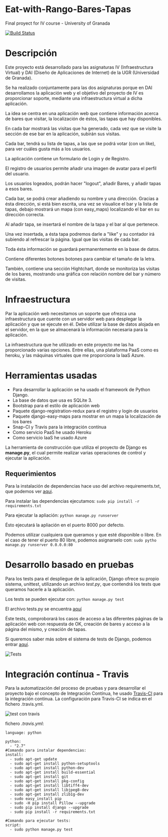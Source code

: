 # Eat-with-Rango-Bares-Tapas
Final proyect for IV course - University of Granada


[![Build Status](https://travis-ci.org/Samuc/Eat-with-Rango.svg)](https://travis-ci.org/Samuc/Eat-with-Rango)

# Descripción
Este proyecto  está desarrollado para las asignaturas IV (Infraestructura Virtual) y DAI (Diseño de Aplicaciones de Internet) de la UGR (Universidad de Granada).

Se ha realizado conjuntamente para las dos asignaturas porque en DAI desarrollamos la aplicación web y el objetivo del proyecto de IV es proporcionar soporte, mediante una infraestructura virtual a dicha aplicación.


 La idea se centra en una aplicación web que contiene información acerca de bares que visitar, la localización de éstos, las tapas que hay disponibles.

En cada bar mostrará las visitas que ha generado, cada vez que se visite la sección de ese bar en la aplicación, subirán sus visitas.

Cada bar, tendrá su lista de tapas, a las que se podrá votar (con un like), para ver cuáles gusta más a los usuarios.

La aplicación contiene un formulario de Login y de Registro.

El registro de usuarios permite añadir una imagen de avatar para el perfil del usuario.

Los usuarios logeados, podrán hacer "logout", añadir Bares, y añadir tapas a esos bares.

Cada bar, se podrá crear añadiendo su nombre y una dirección.
Gracias a ésta dirección, si está bien escrita, una vez se visualice el bar y la lista de tapas, debajo mostrará un mapa (con easy_maps) localizando el bar en su dirección correcta.

Al añadir tapa, se insertará el nombre de la tapa y el bar al que pertenece.

Una vez insertada, a ésta tapa podremos darle a "like" y su contador irá subiendo al refrescar la página. Igual que las visitas de cada bar.

Toda ésta información se guardará permanentemente en la base de datos.

Contiene diferentes botones botones para cambiar el tamaño de la letra.

También, contiene una sección Hightchart, donde se monitoriza las visitas de los bares, mostrando una gráfica con relación nombre del bar y número de visitas.



# Infraestructura
Par la aplicación web necesitamos un soporte que ofrezca una infraestructura que cuente con un servidor web para desplegar la aplicación y que se ejecute en él.
Debe utilizar la base de datos alojada en el servidor, en la que se almacenará la información necesaria para la aplicación.

La infraestructura que he utilizado en este proyecto me las ha proporcionado varias opciones.
Entre ellas, una plataforma PaaS como es heroku, y  las máquinas virtuales que me proporciona la IaaS Azure.


# Herramientas usadas
- Para desarrollar la aplicación se ha usado el framework de Python Django.
- La base de datos que usa es SQLite 3.
- Bootstrap para el estilo de aplicación web
- Paquete django-registration-redux para el registro y login de usuarios
- Paquete django-easy-maps para mostrar en un mapa la localización de los bares
- Snap-CI y Travis para la integración contínua
- Como servicio PaaS he usado Heroku
- Como servicio IaaS he usado Azure


La herramienta de construcción que utiliza el proyecto de Django es **manage.py**, el cual permite realizar varias operaciones de control y ejecutar la aplicación.

## Requerimientos
Para la instalación de dependencias hace uso del archivo requirements.txt, que podemos ver [aqui](https://github.com/Samuc/Eat-with-Rango/blob/master/requirements.txt).

Para instalar las dependencias ejecutamos:
`sudo pip install -r requirements.txt`

Para ejecutar la apliación:
`python manage.py runserver`

Ésto ejecutará la apliación en el puerto 8000 por defecto.

Podemos utilizar cualquiera que queramos y que esté disponible o libre.
En el caso de tener el puerto 80 libre, podemos asignarselo con:
`sudo pytho manage.py runserver 0.0.0.0:80`


# Desarrollo basado en pruebas
Para los tests para el despliegue de la aplicación, Django ofrece su propio sistema, unittest, utilizando un archivo *test.py*,  que contendrá los tests que queramos hacerle a la aplicación.

Los tests se pueden ejecutar con:
`python manage.py test`

El archivo tests.py se encuentra [aquí](https://github.com/Samuc/Eat-with-Rango/blob/master/tests.py)

Éste tests, comproborará los casos de acceso a las diferentes páginas de la aplicación web con respuesta de OK, creación de bares y acceso a la página del mismo, y creación de tapas.

Si queremos saber más sobre el sistema de tests de Django, podemos entrar [aquí](https://docs.python.org/2/library/unittest.html).

![Tests](http://i.cubeupload.com/4mAUi8.jpg)


# Integración contínua - Travis
Para la automatización del proceso de pruebas y para desarrollar el proyecto bajo el concepto de Integración Contínua, he usado [Travis-CI](https://travis-ci.org/) para la integración continua. La configuración para Travis-CI se indica en el fichero .travis.yml.

![test con travis](http://i.cubeupload.com/Cu5i98.jpg)

fichero *.travis.yml*:
```
language: python

python:
  - "2.7"
#Comando para instalar dependencias:
install:
  - sudo apt-get update
  - sudo apt-get install python-setuptools
  - sudo apt-get install python-dev
  - sudo apt-get install build-essential
  - sudo apt-get install git
  - sudo apt-get install pkg-config
  - sudo apt-get install libtiff4-dev
  - sudo apt-get install libjpeg8-dev
  - sudo apt-get install zlib1g-dev
  - sudo easy_install pip
  - sudo -H pip install Pillow --upgrade
  - sudo pip install django --upgrade
  - sudo pip install -r requirements.txt

#Comando para ejecutar tests:
script:
  - sudo python manage.py test

```
